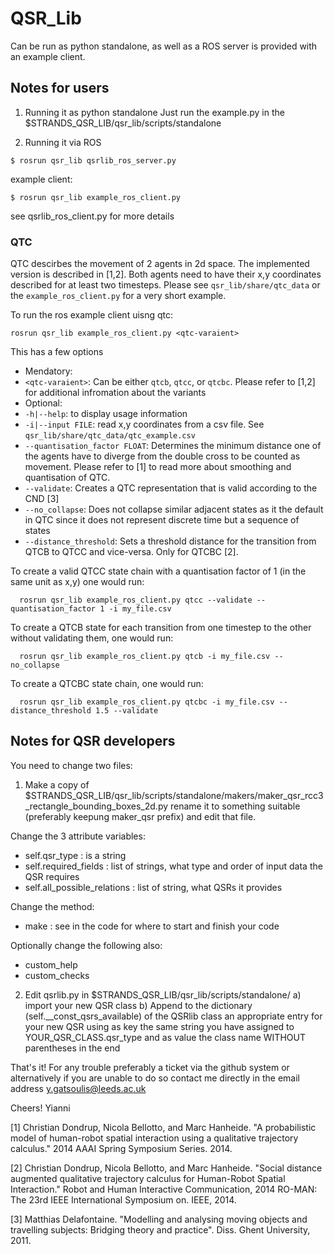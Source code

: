 # QSR_Lib

Can be run as python standalone, as well as a ROS server is provided with an example client.

## Notes for users

1) Running it as python standalone
Just run the example.py in the $STRANDS_QSR_LIB/qsr_lib/scripts/standalone

2) Running it via ROS
```
$ rosrun qsr_lib qsrlib_ros_server.py
```

example client:
```
$ rosrun qsr_lib example_ros_client.py
```
see qsrlib_ros_client.py for more details

### QTC
QTC descirbes the movement of 2 agents in 2d space. The implemented version is described in [1,2].
Both agents need to have their x,y coordinates described for at least two timesteps. Please see `qsr_lib/share/qtc_data` or the `example_ros_client.py` for a very short example.

To run the ros example client uisng qtc:
```
rosrun qsr_lib example_ros_client.py <qtc-varaient>
```
This has a few options

* Mendatory: 
 * `<qtc-varaient>`: Can be either `qtcb`, `qtcc`, or `qtcbc`. Please refer to [1,2] for additional infromation about the variants
* Optional:
 * `-h|--help`: to display usage information
 * `-i|--input FILE`: read x,y coordinates from a csv file. See `qsr_lib/share/qtc_data/qtc_example.csv`
 * `--quantisation_factor FLOAT`: Determines the minimum distance one of the agents have to diverge from the double cross to be counted as movement. Please refer to [1] to read more about smoothing and quantisation of QTC.
 * `--validate`: Creates a QTC representation that is valid according to the CND [3]
 * `--no_collapse`: Does not collapse similar adjacent states as it the default in QTC since it does not represent discrete time but a sequence of states
 * `--distance_threshold`: Sets a threshold distance for the transition from QTCB to QTCC and vice-versa. Only for QTCBC [2].

To create a valid QTCC state chain with a quantisation factor of 1 (in the same unit as x,y) one would run:
```
  rosrun qsr_lib example_ros_client.py qtcc --validate --quantisation_factor 1 -i my_file.csv
```
To create a QTCB state for each transition from one timestep to the other without validating them, one would run:
```
  rosrun qsr_lib example_ros_client.py qtcb -i my_file.csv --no_collapse
```
To create a QTCBC state chain, one would run:
```
  rosrun qsr_lib example_ros_client.py qtcbc -i my_file.csv --distance_threshold 1.5 --validate
```


## Notes for QSR developers

You need to change two files:

1) Make a copy of
$STRANDS_QSR_LIB/qsr_lib/scripts/standalone/makers/maker_qsr_rcc3_rectangle_bounding_boxes_2d.py
rename it to something suitable (preferably keepung maker_qsr prefix) and edit that file.

Change the 3 attribute variables:
- self.qsr_type : is a string
- self.required_fields : list of strings, what type and order of input data the QSR requires
- self.all_possible_relations : list of string, what QSRs it provides

Change the method:
- make : see in the code for where to start and finish your code

Optionally change the following also:
- custom_help
- custom_checks

2) Edit qsrlib.py in $STRANDS_QSR_LIB/qsr_lib/scripts/standalone/
a) import your new QSR class
b) Append to the dictionary (self.__const_qsrs_available) of the QSRlib class an appropriate entry for your new QSR using as key the same string you have assigned to YOUR_QSR_CLASS.qsr_type and as value the class name WITHOUT parentheses in the end


That's it!
For any trouble preferably  a ticket via the github system or alternatively if you are unable to do so contact me directly in the email address y.gatsoulis@leeds.ac.uk

Cheers!
Yianni

[1] Christian Dondrup, Nicola Bellotto, and Marc Hanheide. "A probabilistic model of human-robot spatial interaction using a qualitative trajectory calculus." 2014 AAAI Spring Symposium Series. 2014.

[2] Christian Dondrup, Nicola Bellotto, and Marc Hanheide. "Social distance augmented qualitative trajectory calculus for Human-Robot Spatial Interaction." Robot and Human Interactive Communication, 2014 RO-MAN: The 23rd IEEE International Symposium on. IEEE, 2014.

[3] Matthias Delafontaine. "Modelling and analysing moving objects and travelling subjects: Bridging theory and practice". Diss. Ghent University, 2011.
